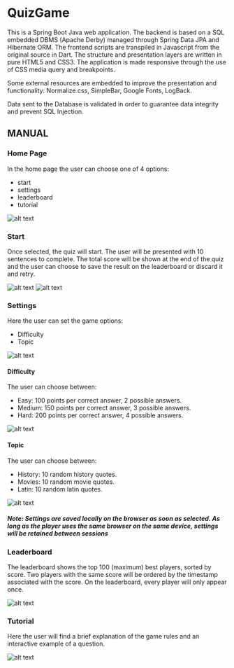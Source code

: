 # QuizGame

This is a Spring Boot Java web application.
The backend is based on a SQL embedded DBMS (Apache Derby) managed through Spring Data JPA and Hibernate ORM.
The frontend scripts are transpiled in Javascript from the original source in Dart.
The structure and presentation layers are written in pure HTML5 and CSS3.
The application is made responsive through the use of CSS media query and breakpoints.

Some external resources are embedded to improve the presentation and functionality: Normalize.css, SimpleBar, Google Fonts, LogBack.

Data sent to the Database is validated in order to guarantee data integrity and prevent SQL Injection.

## MANUAL

### Home Page

In the home page the user can choose one of 4 options:
 - start
 - settings
 - leaderboard
 - tutorial

![alt text](https://github.com/Elanigiro/QuizGame/blob/master/screens/1.png)

### Start

Once selected, the quiz will start. The user will be presented with 10 sentences to complete. The total score will be shown at the end of the quiz and the user can choose to save the result on the leaderboard or discard it and retry.

![alt text](https://github.com/Elanigiro/QuizGame/blob/master/screens/2.png)
![alt text](https://github.com/Elanigiro/QuizGame/blob/master/screens/3.png)

### Settings

Here the user can set the game options:
 - Difficulty
 - Topic

![alt text](https://github.com/Elanigiro/QuizGame/blob/master/screens/4.png)

#### Difficulty

The user can choose between:
 - Easy:    100 points per correct answer, 2 possible answers.
 - Medium:  150 points per correct answer, 3 possible answers.
 - Hard:    200 points per correct answer, 4 possible answers. 
    
![alt text](https://github.com/Elanigiro/QuizGame/blob/master/screens/5.png)

#### Topic

The user can choose between:
 - History: 10 random history quotes.
 - Movies: 10 random movie quotes.
 - Latin: 10 random latin quotes.
 
![alt text](https://github.com/Elanigiro/QuizGame/blob/master/screens/6.png)

##### Note: Settings are saved locally on the browser as soon as selected. As long as the player uses the same browser on the same device, settings will be retained between sessions

### Leaderboard

The leaderboard shows the top 100 (maximum) best players, sorted by score. Two players with the same score will be ordered by the timestamp associated with the score.
On the leaderboard, every player will only appear once.

![alt text](https://github.com/Elanigiro/QuizGame/blob/master/screens/7.png)

### Tutorial

Here the user will find a brief explanation of the game rules and an interactive example of a question.

![alt text](https://github.com/Elanigiro/QuizGame/blob/master/screens/8.png)
